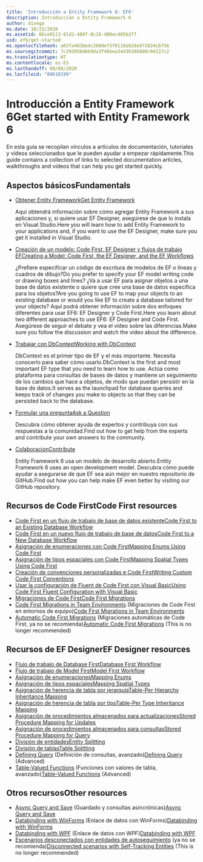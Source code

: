```yaml
---
title: 'Introducción a Entity Framework 6: EF6'
description: Introducción a Entity Framework 6
author: divega
ms.date: 10/23/2016
ms.assetid: 66ce9113-81d2-480f-8c16-d00ec405b2f7
uid: ef6/get-started
ms.openlocfilehash: a03fa403bedc260def3f8110a028e972824cb756
ms.sourcegitcommit: 7c3939504bb9da3f46bea3443638b808c04227c2
ms.translationtype: HT
ms.contentlocale: es-ES
ms.lasthandoff: 09/09/2020
ms.locfileid: "89618199"
---
```

# <a name="get-started-with-entity-framework-6"></a><span data-ttu-id="2a5bd-103">Introducción a Entity Framework 6</span><span class="sxs-lookup"><span data-stu-id="2a5bd-103">Get started with Entity Framework 6</span></span>

<span data-ttu-id="2a5bd-104">En esta guía se recopilan vínculos a artículos de documentación, tutoriales y vídeos seleccionados que le pueden ayudar a empezar rápidamente.</span><span class="sxs-lookup"><span data-stu-id="2a5bd-104">This guide contains a collection of links to selected documentation articles, walkthroughs and videos that can help you get started quickly.</span></span>

## <a name="fundamentals"></a><span data-ttu-id="2a5bd-105">Aspectos básicos</span><span class="sxs-lookup"><span data-stu-id="2a5bd-105">Fundamentals</span></span>

* [<span data-ttu-id="2a5bd-106">Obtener Entity Framework</span><span class="sxs-lookup"><span data-stu-id="2a5bd-106">Get Entity Framework</span></span>](xref:ef6/fundamentals/install)

  <span data-ttu-id="2a5bd-107">Aquí obtendrá información sobre cómo agregar Entity Framework a sus aplicaciones y, si quiere usar EF Designer, asegúrese de que lo instala en Visual Studio.</span><span class="sxs-lookup"><span data-stu-id="2a5bd-107">Here you will learn how to add Entity Framework to your applications and, if you want to use the EF Designer, make sure you get it installed in Visual Studio.</span></span>

* [<span data-ttu-id="2a5bd-108">Creación de un modelo: Code First, EF Designer y flujos de trabajo EF</span><span class="sxs-lookup"><span data-stu-id="2a5bd-108">Creating a Model: Code First, the EF Designer, and the EF Workflows</span></span>](xref:ef6/modeling/index)

  <span data-ttu-id="2a5bd-109">¿Prefiere especificar un código de escritura de modelos de EF o líneas y cuadros de dibujo?</span><span class="sxs-lookup"><span data-stu-id="2a5bd-109">Do you prefer to specify your EF model writing code or drawing boxes and lines?</span></span>
<span data-ttu-id="2a5bd-110">¿Va a usar EF para asignar objetos a una base de datos existente o quiere que cree una base de datos específica para los objetos?</span><span class="sxs-lookup"><span data-stu-id="2a5bd-110">Are you going to use EF to map your objects to an existing database or would you like EF to create a database tailored for your objects?</span></span>
<span data-ttu-id="2a5bd-111">Aquí podrá obtener información sobre dos enfoques diferentes para usar EF6: EF Designer y Code First.</span><span class="sxs-lookup"><span data-stu-id="2a5bd-111">Here you learn about two different approaches to use EF6: EF Designer and Code First.</span></span>
<span data-ttu-id="2a5bd-112">Asegúrese de seguir el debate y vea el vídeo sobre las diferencias.</span><span class="sxs-lookup"><span data-stu-id="2a5bd-112">Make sure you follow the discussion and watch the video about the difference.</span></span>

* [<span data-ttu-id="2a5bd-113">Trabajar con DbContext</span><span class="sxs-lookup"><span data-stu-id="2a5bd-113">Working with DbContext</span></span>](xref:ef6/fundamentals/working-with-dbcontext)

  <span data-ttu-id="2a5bd-114">DbContext es el primer tipo de EF y el más importante. Necesita conocerlo para saber cómo usarlo.</span><span class="sxs-lookup"><span data-stu-id="2a5bd-114">DbContext is the first and most important EF type that you need to learn how to use.</span></span> <span data-ttu-id="2a5bd-115">Actúa como plataforma para consultas de bases de datos y mantiene un seguimiento de los cambios que hace a objetos, de modo que puedan persistir en la base de datos.</span><span class="sxs-lookup"><span data-stu-id="2a5bd-115">It serves as the launchpad for database queries and keeps track of changes you make to objects so that they can be persisted back to the database.</span></span>

* [<span data-ttu-id="2a5bd-116">Formular una pregunta</span><span class="sxs-lookup"><span data-stu-id="2a5bd-116">Ask a Question</span></span>](xref:ef6/resources/get-help)

  <span data-ttu-id="2a5bd-117">Descubra cómo obtener ayuda de expertos y contribuya con sus respuestas a la comunidad.</span><span class="sxs-lookup"><span data-stu-id="2a5bd-117">Find out how to get help from the experts and contribute your own answers to the community.</span></span>

* [<span data-ttu-id="2a5bd-118">Colaboracion</span><span class="sxs-lookup"><span data-stu-id="2a5bd-118">Contribute</span></span>](https://github.com/aspnet/EntityFramework6/)

  <span data-ttu-id="2a5bd-119">Entity Framework 6 usa un modelo de desarrollo abierto.</span><span class="sxs-lookup"><span data-stu-id="2a5bd-119">Entity Framework 6 uses an open development model.</span></span> <span data-ttu-id="2a5bd-120">Descubra cómo puede ayudar a asegurarse de que EF sea aún mejor en nuestro repositorio de GitHub.</span><span class="sxs-lookup"><span data-stu-id="2a5bd-120">Find out how you can help make EF even better by visiting our GitHub repository.</span></span>

## <a name="code-first-resources"></a><span data-ttu-id="2a5bd-121">Recursos de Code First</span><span class="sxs-lookup"><span data-stu-id="2a5bd-121">Code First resources</span></span>

  - [<span data-ttu-id="2a5bd-122">Code First en un flujo de trabajo de base de datos existente</span><span class="sxs-lookup"><span data-stu-id="2a5bd-122">Code First to an Existing Database Workflow</span></span>](xref:ef6/modeling/code-first/workflows/existing-database)
  - [<span data-ttu-id="2a5bd-123">Code First en un nuevo flujo de trabajo de base de datos</span><span class="sxs-lookup"><span data-stu-id="2a5bd-123">Code First to a New Database Workflow</span></span>](xref:ef6/modeling/code-first/workflows/new-database)
  - [<span data-ttu-id="2a5bd-124">Asignación de enumeraciones con Code First</span><span class="sxs-lookup"><span data-stu-id="2a5bd-124">Mapping Enums Using Code First</span></span>](xref:ef6/modeling/code-first/data-types/enums)
  - [<span data-ttu-id="2a5bd-125">Asignación de tipos espaciales con Code First</span><span class="sxs-lookup"><span data-stu-id="2a5bd-125">Mapping Spatial Types Using Code First</span></span>](xref:ef6/modeling/code-first/data-types/spatial)
  - [<span data-ttu-id="2a5bd-126">Creación de convenciones personalizadas e Code First</span><span class="sxs-lookup"><span data-stu-id="2a5bd-126">Writing Custom Code First Conventions</span></span>](xref:ef6/modeling/code-first/conventions/custom)
  - [<span data-ttu-id="2a5bd-127">Usar la configuración de Fluent de Code First con Visual Basic</span><span class="sxs-lookup"><span data-stu-id="2a5bd-127">Using Code First Fluent Configuration with Visual Basic</span></span>](xref:ef6/modeling/code-first/fluent/vb)
  - [<span data-ttu-id="2a5bd-128">Migraciones de Code First</span><span class="sxs-lookup"><span data-stu-id="2a5bd-128">Code First Migrations</span></span>](xref:ef6/modeling/code-first/migrations/index)
  - <span data-ttu-id="2a5bd-129">[Code First Migrations in Team Environments](xref:ef6/modeling/code-first/migrations/teams) (Migraciones de Code First en entornos de equipo)</span><span class="sxs-lookup"><span data-stu-id="2a5bd-129">[Code First Migrations in Team Environments](xref:ef6/modeling/code-first/migrations/teams)</span></span>
  - <span data-ttu-id="2a5bd-130">[Automatic Code First Migrations](xref:ef6/modeling/code-first/migrations/automatic) (Migraciones automáticas de Code First, ya no se recomienda)</span><span class="sxs-lookup"><span data-stu-id="2a5bd-130">[Automatic Code First Migrations](xref:ef6/modeling/code-first/migrations/automatic) (This is no longer recommended)</span></span>

## <a name="ef-designer-resources"></a><span data-ttu-id="2a5bd-131">Recursos de EF Designer</span><span class="sxs-lookup"><span data-stu-id="2a5bd-131">EF Designer resources</span></span>
  - [<span data-ttu-id="2a5bd-132">Flujo de trabajo de Database First</span><span class="sxs-lookup"><span data-stu-id="2a5bd-132">Database First Workflow</span></span>](xref:ef6/modeling/designer/workflows/database-first)
  - [<span data-ttu-id="2a5bd-133">Flujo de trabajo de Model First</span><span class="sxs-lookup"><span data-stu-id="2a5bd-133">Model First Workflow</span></span>](xref:ef6/modeling/designer/workflows/model-first)
  - [<span data-ttu-id="2a5bd-134">Asignación de enumeraciones</span><span class="sxs-lookup"><span data-stu-id="2a5bd-134">Mapping Enums</span></span>](xref:ef6/modeling/designer/data-types/enums)
  - [<span data-ttu-id="2a5bd-135">Asignación de tipos espaciales</span><span class="sxs-lookup"><span data-stu-id="2a5bd-135">Mapping Spatial Types</span></span>](xref:ef6/modeling/designer/data-types/spatial)
  - [<span data-ttu-id="2a5bd-136">Asignación de herencia de tabla por jerarquía</span><span class="sxs-lookup"><span data-stu-id="2a5bd-136">Table-Per Hierarchy Inheritance Mapping</span></span>](xref:ef6/modeling/designer/inheritance/tph)
  - [<span data-ttu-id="2a5bd-137">Asignación de herencia de tabla por tipo</span><span class="sxs-lookup"><span data-stu-id="2a5bd-137">Table-Per Type Inheritance Mapping</span></span>](xref:ef6/modeling/designer/inheritance/tpt)
  - [<span data-ttu-id="2a5bd-138">Asignación de procedimientos almacenados para actualizaciones</span><span class="sxs-lookup"><span data-stu-id="2a5bd-138">Stored Procedure Mapping for Updates</span></span>](xref:ef6/modeling/designer/stored-procedures/cud)
  - [<span data-ttu-id="2a5bd-139">Asignación de procedimientos almacenados para consultas</span><span class="sxs-lookup"><span data-stu-id="2a5bd-139">Stored Procedure Mapping for Query</span></span>](xref:ef6/modeling/designer/stored-procedures/query)
  - [<span data-ttu-id="2a5bd-140">División de entidades</span><span class="sxs-lookup"><span data-stu-id="2a5bd-140">Entity Splitting</span></span>](xref:ef6/modeling/designer/entity-splitting)
  - [<span data-ttu-id="2a5bd-141">División de tablas</span><span class="sxs-lookup"><span data-stu-id="2a5bd-141">Table Splitting</span></span>](xref:ef6/modeling/designer/table-splitting)
  - <span data-ttu-id="2a5bd-142">[Defining Query](xref:ef6/modeling/designer/advanced/defining-query) (Definición de consultas, avanzado)</span><span class="sxs-lookup"><span data-stu-id="2a5bd-142">[Defining Query](xref:ef6/modeling/designer/advanced/defining-query) (Advanced)</span></span>
  - <span data-ttu-id="2a5bd-143">[Table-Valued Functions](xref:ef6/modeling/designer/advanced/tvfs) (Funciones con valores de tabla, avanzado)</span><span class="sxs-lookup"><span data-stu-id="2a5bd-143">[Table-Valued Functions](xref:ef6/modeling/designer/advanced/tvfs) (Advanced)</span></span>

## <a name="other-resources"></a><span data-ttu-id="2a5bd-144">Otros recursos</span><span class="sxs-lookup"><span data-stu-id="2a5bd-144">Other resources</span></span>
  - <span data-ttu-id="2a5bd-145">[Async Query and Save](xref:ef6/fundamentals/async) (Guardado y consultas asincrónicas)</span><span class="sxs-lookup"><span data-stu-id="2a5bd-145">[Async Query and Save](xref:ef6/fundamentals/async)</span></span>
  - <span data-ttu-id="2a5bd-146">[Databinding with WinForms](xref:ef6/fundamentals/databinding/winforms) (Enlace de datos con WinForms)</span><span class="sxs-lookup"><span data-stu-id="2a5bd-146">[Databinding with WinForms](xref:ef6/fundamentals/databinding/winforms)</span></span>
  - <span data-ttu-id="2a5bd-147">[Databinding with WPF](xref:ef6/fundamentals/databinding/wpf) (Enlace de datos con WPF)</span><span class="sxs-lookup"><span data-stu-id="2a5bd-147">[Databinding with WPF](xref:ef6/fundamentals/databinding/wpf)</span></span>
  - <span data-ttu-id="2a5bd-148">[Escenarios desconectados con entidades de autoseguimiento](xref:ef6/fundamentals/disconnected-entities/self-tracking-entities/walkthrough) (ya no se recomienda)</span><span class="sxs-lookup"><span data-stu-id="2a5bd-148">[Disconnected scenarios with Self-Tracking Entities](xref:ef6/fundamentals/disconnected-entities/self-tracking-entities/walkthrough) (This is no longer recommended)</span></span>
